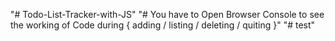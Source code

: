"# Todo-List-Tracker-with-JS" 
"# You have to Open Browser Console to see the working of Code during { adding / listing / deleting / quiting }"
"# test" 
